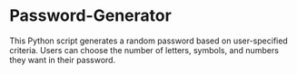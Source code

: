 # Password-Generator
This Python script generates a random password based on user-specified criteria. Users can choose the number of letters, symbols, and numbers they want in their password.
